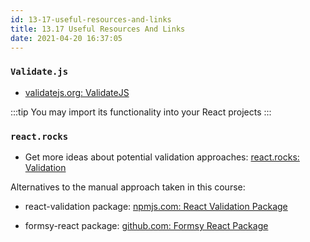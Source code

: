 ```yaml
---
id: 13-17-useful-resources-and-links
title: 13.17 Useful Resources And Links
date: 2021-04-20 16:37:05
---
```


### `Validate.js`

* <a href='https://validatejs.org' class='external'>validatejs.org: ValidateJS</a>

:::tip
You may import its functionality into your React projects
:::

### `react.rocks`

* Get more ideas about potential validation approaches: <a href='https://react.rocks/tag/Validation' class='external'>react.rocks: Validation</a>

Alternatives to the manual approach taken in this course:

* react-validation package: <a href='https://www.npmjs.com/package/react-validation' class='external'>npmjs.com: React Validation Package</a>

* formsy-react package: <a href='https://github.com/christianalfoni/formsy-react' class='external'>github.com: Formsy React Package</a>
